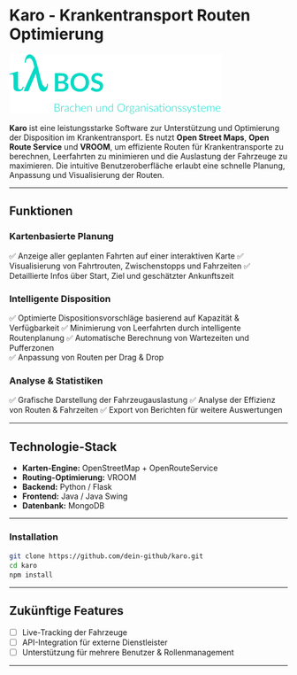 # Karo - Krankentransport Routen Optimierung

![Karo Logo](./assets/logo.png)

**Karo** ist eine leistungsstarke Software zur Unterstützung und Optimierung der Disposition im Krankentransport. Es nutzt **Open Street Maps**, **Open Route Service** und **VROOM**, um effiziente Routen für Krankentransporte zu berechnen, Leerfahrten zu minimieren und die Auslastung der Fahrzeuge zu maximieren. Die intuitive Benutzeroberfläche erlaubt eine schnelle Planung, Anpassung und Visualisierung der Routen.

---

## Funktionen

### Kartenbasierte Planung
✅ Anzeige aller geplanten Fahrten auf einer interaktiven Karte
✅ Visualisierung von Fahrtrouten, Zwischenstopps und Fahrzeiten
✅ Detaillierte Infos über Start, Ziel und geschätzter Ankunftszeit

### Intelligente Disposition
✅ Optimierte Dispositionsvorschläge basierend auf Kapazität & Verfügbarkeit
✅ Minimierung von Leerfahrten durch intelligente Routenplanung
✅ Automatische Berechnung von Wartezeiten und Pufferzonen  
✅ Anpassung von Routen per Drag & Drop

### Analyse & Statistiken
✅ Grafische Darstellung der Fahrzeugauslastung
✅ Analyse der Effizienz von Routen & Fahrzeiten
✅ Export von Berichten für weitere Auswertungen

---

## Technologie-Stack
- **Karten-Engine:** OpenStreetMap + OpenRouteService
- **Routing-Optimierung:** VROOM
- **Backend:** Python / Flask
- **Frontend:** Java / Java Swing
- **Datenbank:** MongoDB

---

### Installation
```bash
git clone https://github.com/dein-github/karo.git
cd karo
npm install
```

---

## Zukünftige Features
- [ ] Live-Tracking der Fahrzeuge
- [ ] API-Integration für externe Dienstleister
- [ ] Unterstützung für mehrere Benutzer & Rollenmanagement

---


